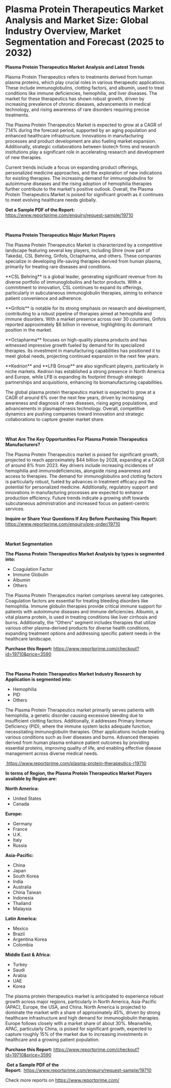 <p><h1>Plasma Protein Therapeutics Market Analysis and Market Size: Global Industry Overview, Market Segmentation and Forecast (2025 to 2032)</h1></p><p><strong>Plasma Protein Therapeutics Market Analysis and Latest Trends</strong></p>
<p><p>Plasma Protein Therapeutics refers to treatments derived from human plasma proteins, which play crucial roles in various therapeutic applications. These include immunoglobulins, clotting factors, and albumin, used to treat conditions like immune deficiencies, hemophilia, and liver diseases. The market for these therapeutics has shown robust growth, driven by increasing prevalence of chronic diseases, advancements in medical technology, and rising awareness of rare disorders requiring precise treatments.</p><p>The Plasma Protein Therapeutics Market is expected to grow at a CAGR of 7.14% during the forecast period, supported by an aging population and enhanced healthcare infrastructure. Innovations in manufacturing processes and product development are also fueling market expansion. Additionally, strategic collaborations between biotech firms and research institutions play a significant role in accelerating research and development of new therapies.</p><p>Current trends include a focus on expanding product offerings, personalized medicine approaches, and the exploration of new indications for existing therapies. The increasing demand for immunoglobulins for autoimmune diseases and the rising adoption of hemophilia therapies further contribute to the market's positive outlook. Overall, the Plasma Protein Therapeutics Market is poised for significant growth as it continues to meet evolving healthcare needs globally.</p></p>
<p><strong>Get a Sample PDF of the Report:&nbsp;</strong> <a href="https://www.reportprime.com/enquiry/request-sample/19710?utm_campaign=3081&utm_medium=2&utm_source=Github&utm_content=ia&utm_term=20032025&utm_id=plasma-protein-therapeutics">https://www.reportprime.com/enquiry/request-sample/19710</a></p>
<p>&nbsp;</p>
<p><strong>Plasma Protein Therapeutics Major Market Players</strong></p>
<p><p>The Plasma Protein Therapeutics Market is characterized by a competitive landscape featuring several key players, including Shire (now part of Takeda), CSL Behring, Grifols, Octapharma, and others. These companies specialize in developing life-saving therapies derived from human plasma, primarily for treating rare diseases and conditions.</p><p>**CSL Behring** is a global leader, generating significant revenue from its diverse portfolio of immunoglobulins and factor products. With a commitment to innovation, CSL continues to expand its offerings, particularly in subcutaneous immunoglobulin therapies, aiming to enhance patient convenience and adherence.</p><p>**Grifols** is notable for its strong emphasis on research and development, contributing to a robust pipeline of therapies aimed at hemophilia and immune disorders. With a market presence across over 30 countries, Grifols reported approximately $6 billion in revenue, highlighting its dominant position in the market.</p><p>**Octapharma** focuses on high-quality plasma products and has witnessed impressive growth fueled by demand for its specialized therapies. Its investment in manufacturing capabilities has positioned it to meet global needs, projecting continued expansion in the next few years.</p><p>**Kedrion** and **LFB Group** are also significant players, particularly in niche markets. Kedrion has established a strong presence in North America and Europe, while LFB is expanding its footprint through strategic partnerships and acquisitions, enhancing its biomanufacturing capabilities.</p><p>The global plasma protein therapeutics market is expected to grow at a CAGR of around 6% over the next few years, driven by increasing awareness and diagnosis of rare diseases, rising aging populations, and advancements in plasmapheresis technology. Overall, competitive dynamics are pushing companies toward innovation and strategic collaborations to capture greater market share.</p></p>
<p>&nbsp;</p>
<p><strong>What Are The Key Opportunities For Plasma Protein Therapeutics Manufacturers?</strong></p>
<p><p>The Plasma Protein Therapeutics market is poised for significant growth, projected to reach approximately $44 billion by 2028, expanding at a CAGR of around 8% from 2023. Key drivers include increasing incidences of hemophilia and immunodeficiencies, alongside rising awareness and access to therapies. The demand for immunoglobulins and clotting factors is particularly robust, fueled by advances in treatment efficacy and the potential for personalized medicine. Additionally, regulatory support and innovations in manufacturing processes are expected to enhance production efficiency. Future trends indicate a growing shift towards subcutaneous administration and increased focus on patient-centric services.</p></p>
<p><strong>Inquire or Share Your Questions If Any Before Purchasing This Report:</strong> <a href="https://www.reportprime.com/enquiry/pre-order/19710?utm_campaign=3081&utm_medium=2&utm_source=Github&utm_content=ia&utm_term=20032025&utm_id=plasma-protein-therapeutics">https://www.reportprime.com/enquiry/pre-order/19710</a></p>
<p>&nbsp;</p>
<p><strong>Market Segmentation</strong></p>
<p><strong>The Plasma Protein Therapeutics Market Analysis by types is segmented into:</strong></p>
<p><ul><li>Coagulation Factor</li><li>Immune Globulin</li><li>Albumin</li><li>Others</li></ul></p>
<p><p>The Plasma Protein Therapeutics market comprises several key categories. Coagulation factors are essential for treating bleeding disorders like hemophilia. Immune globulin therapies provide critical immune support for patients with autoimmune diseases and immune deficiencies. Albumin, a vital plasma protein, is used in treating conditions like liver cirrhosis and burns. Additionally, the "Others" segment includes therapies that utilize various other plasma-derived products for diverse health conditions, expanding treatment options and addressing specific patient needs in the healthcare landscape.</p></p>
<p><strong>Purchase this Report:&nbsp;</strong><a href="https://www.reportprime.com/checkout?id=19710&price=3590&utm_campaign=3081&utm_medium=2&utm_source=Github&utm_content=ia&utm_term=20032025&utm_id=plasma-protein-therapeutics">https://www.reportprime.com/checkout?id=19710&price=3590</a></p>
<p>&nbsp;</p>
<p><strong>The Plasma Protein Therapeutics Market Industry Research by Application is segmented into:</strong></p>
<p><ul><li>Hemophilia</li><li>PID</li><li>Others</li></ul></p>
<p><p>The Plasma Protein Therapeutics market primarily serves patients with hemophilia, a genetic disorder causing excessive bleeding due to insufficient clotting factors. Additionally, it addresses Primary Immune Deficiency (PID), where the immune system lacks adequate function, necessitating immunoglobulin therapies. Other applications include treating various conditions such as liver diseases and burns. Advanced therapies derived from human plasma enhance patient outcomes by providing essential proteins, improving quality of life, and enabling effective disease management across diverse medical needs.</p></p>
<p><a href="https://www.reportprime.com/plasma-protein-therapeutics-r19710?utm_campaign=3081&utm_medium=2&utm_source=Github&utm_content=ia&utm_term=20032025&utm_id=plasma-protein-therapeutics">&nbsp;https://www.reportprime.com/plasma-protein-therapeutics-r19710</a></p>
<p><strong>In terms of Region, the Plasma Protein Therapeutics Market Players available by Region are:</strong></p>
<p>
    <p> <strong> North America: </strong>
        <ul>
            <li>United States</li>
            <li>Canada</li>
        </ul>
        </p> 
    <p> <strong> Europe: </strong>
        <ul>
            <li>Germany</li>
            <li>France</li>
            <li>U.K.</li>
            <li>Italy</li>
            <li>Russia</li>
        </ul>
        </p> 
    <p> <strong> Asia-Pacific: </strong>
        <ul>
            <li>China</li>
            <li>Japan</li>
            <li>South Korea</li>
            <li>India</li>
            <li>Australia</li>
            <li>China Taiwan</li>
            <li>Indonesia</li>
            <li>Thailand</li>
            <li>Malaysia</li>
        </ul>
        </p> 
    <p> <strong> Latin America: </strong>
        <ul>
            <li>Mexico</li>
            <li>Brazil</li>
            <li>Argentina Korea</li>
            <li>Colombia</li>
        </ul>
        </p> 
    <p> <strong> Middle East & Africa: </strong>
        <ul>
            <li>Turkey</li>
            <li>Saudi</li>
            <li>Arabia</li>
            <li>UAE</li>
            <li>Korea</li>
        </ul>
    </p>
    </p>
<p><p>The plasma protein therapeutics market is anticipated to experience robust growth across major regions, particularly in North America, Asia-Pacific (APAC), Europe, the USA, and China. North America is projected to dominate the market with a share of approximately 45%, driven by strong healthcare infrastructure and high demand for immunoglobulin therapies. Europe follows closely with a market share of about 30%. Meanwhile, APAC, particularly China, is poised for significant growth, expected to capture roughly 15% of the market due to increasing investments in healthcare and a growing patient population.</p></p>
<p><strong>Purchase this Report: </strong><a href="https://www.reportprime.com/checkout?id=19710&price=3590&utm_campaign=3081&utm_medium=2&utm_source=Github&utm_content=ia&utm_term=20032025&utm_id=plasma-protein-therapeutics">https://www.reportprime.com/checkout?id=19710&price=3590</a></p>
<p>&nbsp;<strong>Get a Sample PDF of the Report:&nbsp;&nbsp;</strong><a href="https://www.reportprime.com/enquiry/request-sample/19710?utm_campaign=3081&utm_medium=2&utm_source=Github&utm_content=ia&utm_term=20032025&utm_id=plasma-protein-therapeutics">https://www.reportprime.com/enquiry/request-sample/19710</a></p>
<p><strong></strong></p>
<p>Check more reports on <a href="https://www.reportprime.com/?utm_campaign=3081&utm_medium=2&utm_source=Github&utm_content=ia&utm_term=20032025&utm_id=plasma-protein-therapeutics">https://www.reportprime.com/</a></p>